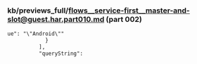 ### kb/previews_full/flows__service-first__master-and-slot@guest.har.part010.md (part 002)

```md
ue": "\"Android\""
            }
          ],
          "queryString":
```

```
